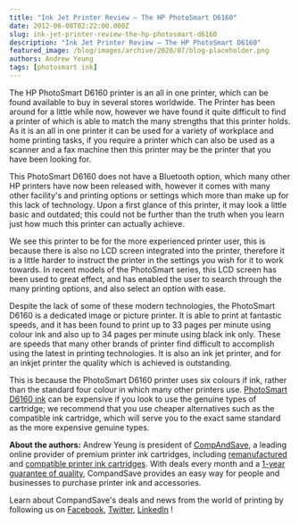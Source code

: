 ```yaml
---
title: "Ink Jet Printer Review – The HP PhotoSmart D6160"
date: 2012-06-08T02:22:00.000Z
slug: ink-jet-printer-review-the-hp-photosmart-d6160
description: "Ink Jet Printer Review – The HP PhotoSmart D6160"
featured_image: /blog/images/archive/2020/07/blog-placeholder.png
authors: Andrew Yeung
tags: [photosmart ink]
---
```


The HP PhotoSmart D6160 printer is an all in one printer, which can be found available to buy in several stores worldwide. The Printer has been around for a little while now, however we have found it quite difficult to find a printer of which is able to match the many strengths that this printer holds. As it is an all in one printer it can be used for a variety of workplace and home printing tasks, if you require a printer which can also be used as a scanner and a fax machine then this printer may be the printer that you have been looking for. 

This PhotoSmart D6160 does not have a Bluetooth option, which many other HP printers have now been released with, however it comes with many other facility's and printing options or settings which more than make up for this lack of technology. Upon a first glance of this printer, it may look a little basic and outdated; this could not be further than the truth when you learn just how much this printer can actually achieve.

 We see this printer to be for the more experienced printer user, this is because there is also no LCD screen integrated into the printer, therefore it is a little harder to instruct the printer in the settings you wish for it to work towards. In recent models of the PhotoSmart series, this LCD screen has been used to great effect, and has enabled the user to search through the many printing options, and also select an option with ease. 

Despite the lack of some of these modern technologies, the PhotoSmart D6160 is a dedicated image or picture printer. It is able to print at fantastic speeds, and it has been found to print up to 33 pages per minute using colour ink and also up to 34 pages per minute using black ink only. These are speeds that many other brands of printer find difficult to accomplish using the latest in printing technologies. It is also an ink jet printer, and for an inkjet printer the quality which is achieved is outstanding. 

This is because the PhotoSmart D6160 printer uses six colours if ink, rather than the standard four colour in which many other printers use. [PhotoSmart D6160 ink](https://www.compandsave.com/hp/photosmart/d6160-ink-cartridges) can be expensive if you look to use the genuine types of cartridge; we recommend that you use cheaper alternatives such as the compatible ink cartridge, which will serve you to the exact same standard as the more expensive genuine types. 

**About the authors:** Andrew Yeung is president of [CompAndSave](https://www.compandsave.com/), a leading online provider of premium printer ink cartridges, including [remanufactured](https://www.compandsave.com/help) and [compatible printer ink cartridges](https://www.compandsave.com/help). With deals every month and a [1-year guarantee of quality](https://www.compandsave.com/help), CompandSave provides an easy way for people and businesses to purchase printer ink and accessories.

Learn about CompandSave's deals and news from the world of printing by following us on [Facebook](https://www.facebook.com/compandsave.ink), [Twitter](https://twitter.com/compandsave), [LinkedIn](https://www.linkedin.com) !